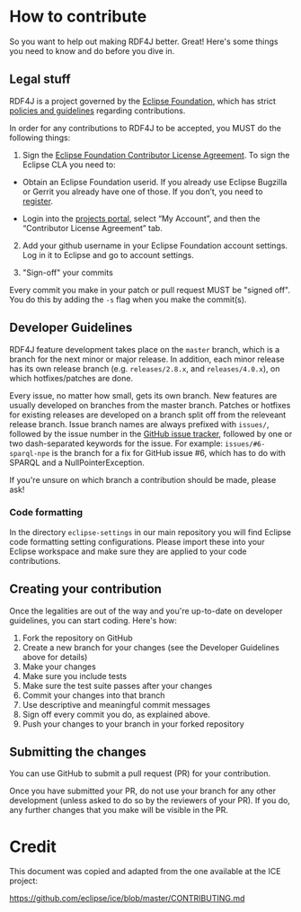 # How to contribute

So you want to help out making RDF4J better. Great! Here's some things you need
to know and do before you dive in.

## Legal stuff

RDF4J is a project governed by the [Eclipse Foundation](http://www.eclipse.org/), which has strict [policies and guidelines](https://wiki.eclipse.org/Development_Resources#Policies_and_Guidelines) regarding contributions.

In order for any contributions to RDF4J to be accepted, you MUST do the following things:

1. Sign the [Eclipse Foundation Contributor License Agreement](http://www.eclipse.org/legal/CLA.php).
To sign the Eclipse CLA you need to:

  * Obtain an Eclipse Foundation userid. If you already use Eclipse Bugzilla or Gerrit you already have one of those. If you don’t, you need to
[register](https://dev.eclipse.org/site_login/createaccount.php).

  * Login into the [projects portal](https://projects.eclipse.org/), select “My Account”, and then the “Contributor License Agreement” tab.

2. Add your github username in your Eclipse Foundation account settings. Log in it to Eclipse and go to account settings.

2. "Sign-off" your commits

Every commit you make in your patch or pull request MUST be "signed off".
You do this by adding the `-s` flag when you make the commit(s).

## Developer Guidelines

RDF4J feature development takes place on the `master` branch, which is a branch for the next minor or major release. In addition, each minor release has its own release branch (e.g. `releases/2.8.x`, and `releases/4.0.x`), on which hotfixes/patches are done.

Every issue, no matter how small, gets its own branch. New features are usually
developed on branches from the master branch. Patches or hotfixes for existing
releases are developed on a branch split off from the releveant release branch.
Issue branch names are always prefixed with `issues/`, followed by the issue
number in the [GitHub issue tracker](https://github.com/eclipse/rdf4j/issues),
followed by one or two dash-separated keywords for the issue. For example:
`issues/#6-sparql-npe` is the branch for a fix for GitHub issue #6, which has
to do with SPARQL and a NullPointerException.

If you're unsure on which branch a contribution should be made, please ask!

### Code formatting

In the directory `eclipse-settings` in our main repository you will find
Eclipse code formatting setting configurations. Please import these into your
Eclipse workspace and make sure they are applied to your code contributions.

## Creating your contribution

Once the legalities are out of the way and you're up-to-date on developer guidelines, you can 
start coding. Here's how:

1. Fork the repository on GitHub
2. Create a new branch for your changes (see the Developer Guidelines above for details)
3. Make your changes
4. Make sure you include tests
5. Make sure the test suite passes after your changes
6. Commit your changes into that branch
7. Use descriptive and meaningful commit messages
9. Sign off every commit you do, as explained above.
10. Push your changes to your branch in your forked repository

## Submitting the changes

You can use GitHub to submit a pull request (PR) for your contribution.
 
Once you have submitted your PR, do not use your branch for any other
development (unless asked to do so by the reviewers of your PR). If you do, any
further changes that you make will be visible in the PR.

# Credit

This document was copied and adapted from the one available at the ICE project:

 https://github.com/eclipse/ice/blob/master/CONTRIBUTING.md

